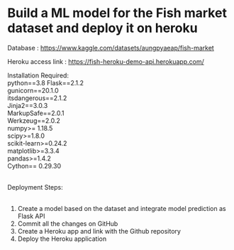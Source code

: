 # Build a ML model for the Fish market dataset and deploy it on heroku
Database : https://www.kaggle.com/datasets/aungpyaeap/fish-market</br>

Heroku access link : https://fish-heroku-demo-api.herokuapp.com/</br>

Installation Required:</br>
python==3.8
Flask==2.1.2</br>
gunicorn==20.1.0</br>
itsdangerous==2.1.2</br>
Jinja2==3.0.3</br>
MarkupSafe==2.0.1</br>
Werkzeug==2.0.2</br>
numpy>= 1.18.5</br>
scipy>=1.8.0</br>
scikit-learn>=0.24.2</br>
matplotlib>=3.3.4</br>
pandas>=1.4.2</br>
Cython== 0.29.30</br>
</br>


Deployment Steps:</br></br>
1. Create a model based on the dataset and integrate model prediction as Flask API </br>
2. Commit all the changes on GitHub </br>
3. Create a Heroku app and link with the Github repository </br>
4. Deploy the Heroku application </br>
